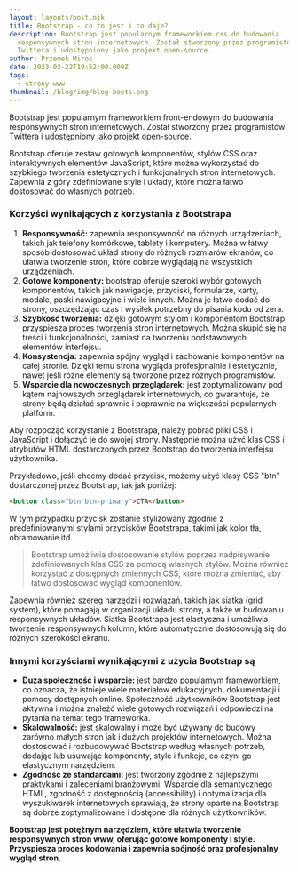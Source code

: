 ```yaml
---
layout: layouts/post.njk
title: Bootstrap - co to jest i co daje?
description: Bootstrap jest popularnym frameworkiem css do budowania
  responsywnych stron internetowych. Został stworzony przez programistów
  Twittera i udostępniony jako projekt open-source.
author: Przemek Miros
date: 2023-03-22T19:52:00.000Z
tags:
  - strony www
thumbnail: /blog/img/blog-boots.png
---
```

Bootstrap jest popularnym frameworkiem front-endowym do budowania responsywnych stron internetowych. Został stworzony przez programistów Twittera i udostępniony jako projekt open-source.

Bootstrap oferuje zestaw gotowych komponentów, stylów CSS oraz interaktywnych elementów JavaScript, które można wykorzystać do szybkiego tworzenia estetycznych i funkcjonalnych stron internetowych. Zapewnia z góry zdefiniowane style i układy, które można łatwo dostosować do własnych potrzeb.

### Korzyści wynikających z korzystania z Bootstrapa

1. **Responsywność:** zapewnia responsywność na różnych urządzeniach, takich jak telefony komórkowe, tablety i komputery. Można w łatwy sposób dostosować układ strony do różnych rozmiarów ekranów, co ułatwia tworzenie stron, które dobrze wyglądają na wszystkich urządzeniach.
2. **Gotowe komponenty:** bootstrap oferuje szeroki wybór gotowych komponentów, takich jak nawigacje, przyciski, formularze, karty, modale, paski nawigacyjne i wiele innych. Można je łatwo dodać do strony, oszczędzając czas i wysiłek potrzebny do pisania kodu od zera.
3. **Szybkość tworzenia:** dzięki gotowym stylom i komponentom Bootstrap przyspiesza proces tworzenia stron internetowych. Można skupić się na treści i funkcjonalności, zamiast na tworzeniu podstawowych elementów interfejsu.
4. **Konsystencja:** zapewnia spójny wygląd i zachowanie komponentów na całej stronie. Dzięki temu strona wygląda profesjonalnie i estetycznie, nawet jeśli różne elementy są tworzone przez różnych programistów.
5. **Wsparcie dla nowoczesnych przeglądarek:** jest zoptymalizowany pod kątem najnowszych przeglądarek internetowych, co gwarantuje, że strony będą działać sprawnie i poprawnie na większości popularnych platform.

Aby rozpocząć korzystanie z Bootstrapa, należy pobrać pliki CSS i JavaScript i dołączyć je do swojej strony. Następnie można użyć klas CSS i atrybutów HTML dostarczonych przez Bootstrap do tworzenia interfejsu użytkownika.

Przykładowo, jeśli chcemy dodać przycisk, możemy użyć klasy CSS "btn" dostarczonej przez Bootstrap, tak jak poniżej:

```html
<button class="btn btn-primary">CTA</button>
```

W tym przypadku przycisk zostanie stylizowany zgodnie z predefiniowanymi stylami przycisków Bootstrapa, takimi jak kolor tła, obramowanie itd.

> Bootstrap umożliwia dostosowanie stylów poprzez nadpisywanie zdefiniowanych klas CSS za pomocą własnych stylów. Można również korzystać z dostępnych zmiennych CSS, które można zmieniać, aby łatwo dostosować wygląd komponentów.

Zapewnia również szereg narzędzi i rozwiązań, takich jak siatka (grid system), które pomagają w organizacji układu strony, a także w budowaniu responsywnych układów. Siatka Bootstrapa jest elastyczna i umożliwia tworzenie responsywnych kolumn, które automatycznie dostosowują się do różnych szerokości ekranu.

### Innymi korzyściami wynikającymi z użycia Bootstrap są

* **Duża społeczność i wsparcie:** jest bardzo popularnym frameworkiem, co oznacza, że istnieje wiele materiałów edukacyjnych, dokumentacji i pomocy dostępnych online. Społeczność użytkowników Bootstrap jest aktywna i można znaleźć wiele gotowych rozwiązań i odpowiedzi na pytania na temat tego frameworka.
* **Skalowalność:** jest skalowalny i może być używany do budowy zarówno małych stron jak i dużych projektów internetowych. Można dostosować i rozbudowywać Bootstrap według własnych potrzeb, dodając lub usuwając komponenty, style i funkcje, co czyni go elastycznym narzędziem.
* **Zgodność ze standardami:** jest tworzony zgodnie z najlepszymi praktykami i zaleceniami branżowymi. Wsparcie dla semantycznego HTML, zgodność z dostępnością (accessibility) i optymalizacja dla wyszukiwarek internetowych sprawiają, że strony oparte na Bootstrap są dobrze zoptymalizowane i dostępne dla różnych użytkowników.

**Bootstrap jest potężnym narzędziem, które ułatwia tworzenie responsywnych stron www, oferując gotowe komponenty i style. Przyspiesza proces kodowania i zapewnia spójność oraz profesjonalny wygląd stron.**